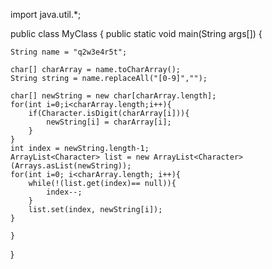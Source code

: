 import java.util.*;

public class MyClass { 
    public static void main(String args[]) { 
    
    String name = "q2w3e4r5t";

    char[] charArray = name.toCharArray();
    String string = name.replaceAll("[0-9]","");
    
    char[] newString = new char[charArray.length];
    for(int i=0;i<charArray.length;i++){
        if(Character.isDigit(charArray[i])){
            newString[i] = charArray[i];
        }
    }
    int index = newString.length-1;
    ArrayList<Character> list = new ArrayList<Character>(Arrays.asList(newString));
    for(int i=0; i<charArray.length; i++){
        while(!(list.get(index)== null)){
            index--;
        }
        list.set(index, newString[i]);
    }

    }
}
